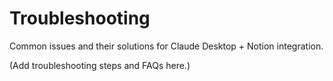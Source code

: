# Troubleshooting

Common issues and their solutions for Claude Desktop + Notion integration.

(Add troubleshooting steps and FAQs here.)
